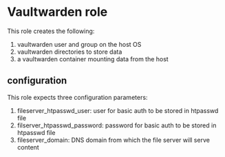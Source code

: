 # Vaultwarden role
This role creates the following:
1. vaultwarden user and group on the host OS
2. vaultwarden directories to store data
3. a vaultwarden container mounting data from the host

## configuration
This role expects three configuration parameters:
1. fileserver_htpasswd_user: user for basic auth to be stored in htpasswd file
2. filserver_htpasswd_password: password for basic auth to be stored in htpasswd file 
3. fileserver_domain: DNS domain from which the file server will serve content
